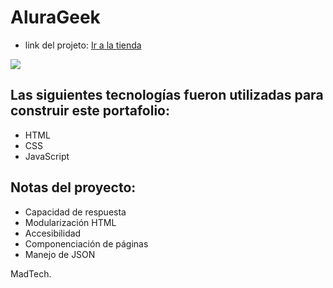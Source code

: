 # AluraGeek

- link del projeto: <a href="https://m1994d.github.io/AluraGeek/" target="_blank">Ir a la tienda</a>

<img src="![Sin título](https://github.com/user-attachments/assets/432b8c40-899d-4fe7-aa30-a9c1ebfd746b)
"/>


## Las siguientes tecnologías fueron utilizadas para construir este portafolio:
- HTML
- CSS
- JavaScript

## Notas del proyecto:

- Capacidad de respuesta
- Modularización HTML
- Accesibilidad
- Componenciación de páginas
- Manejo de JSON

MadTech.
